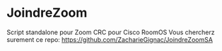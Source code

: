 # JoindreZoom
Script standalone pour Zoom CRC pour Cisco RoomOS
Vous chercherz surement ce repo: https://github.com/ZacharieGignac/JoindreZoomSA
